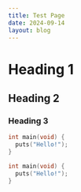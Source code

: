 ```yaml
---
title: Test Page
date: 2024-09-14
layout: blog
---
```


# Heading 1
## Heading 2
### Heading 3

```c
int main(void) {
  puts("Hello!");
}
```

```c:main.c
int main(void) {
  puts("Hello!");
}
```
